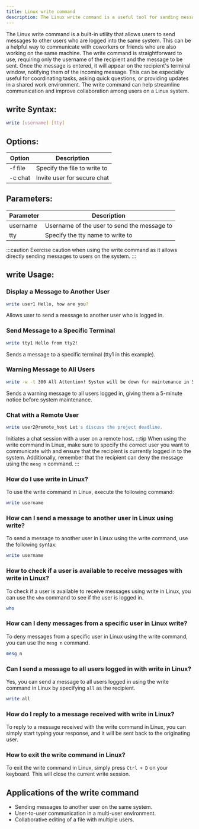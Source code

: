 ```yaml
---
title: Linux write command
description: The Linux write command is a useful tool for sending messages to other users logged into the same system.
---
```


The Linux write command is a built-in utility that allows users to send messages to other users who are logged into the same system. This can be a helpful way to communicate with coworkers or friends who are also working on the same machine. The write command is straightforward to use, requiring only the username of the recipient and the message to be sent. Once the message is entered, it will appear on the recipient's terminal window, notifying them of the incoming message. This can be especially useful for coordinating tasks, asking quick questions, or providing updates in a shared work environment. The write command can help streamline communication and improve collaboration among users on a Linux system.
## write Syntax:
```bash
write [username] [tty]
```
## Options:
| Option   | Description                           |
|----------|---------------------------------------|
| -f file  | Specify the file to write to           |
| -c chat  | Invite user for secure chat            |

## Parameters:
| Parameter | Description                           |
|-----------|---------------------------------------|
| username  | Username of the user to send the message to  |
| tty       | Specify the tty name to write to             |

:::caution
Exercise caution when using the write command as it allows directly sending messages to users on the system.
:::
## write Usage:
### Display a Message to Another User
```bash
write user1 Hello, how are you?
```
Allows user to send a message to another user who is logged in.

### Send Message to a Specific Terminal
```bash
write tty1 Hello from tty2!
```
Sends a message to a specific terminal (tty1 in this example).

### Warning Message to All Users
```bash
write -w -t 300 All Attention! System will be down for maintenance in 5 minutes.
```
Sends a warning message to all users logged in, giving them a 5-minute notice before system maintenance.

### Chat with a Remote User
```bash
write user2@remote_host Let's discuss the project deadline.
```
Initiates a chat session with a user on a remote host.
:::tip
When using the write command in Linux, make sure to specify the correct user you want to communicate with and ensure that the recipient is currently logged in to the system. Additionally, remember that the recipient can deny the message using the `mesg n` command.
:::

### How do I use write in Linux?
To use the write command in Linux, execute the following command:
```bash
write username
```

### How can I send a message to another user in Linux using write?
To send a message to another user in Linux using the write command, use the following syntax:
```bash
write username
```

### How to check if a user is available to receive messages with write in Linux?
To check if a user is available to receive messages using write in Linux, you can use the `who` command to see if the user is logged in.
```bash
who
```

### How can I deny messages from a specific user in Linux write?
To deny messages from a specific user in Linux using the write command, you can use the `mesg n` command.
```bash
mesg n
```

### Can I send a message to all users logged in with write in Linux?
Yes, you can send a message to all users logged in using the write command in Linux by specifying `all` as the recipient.
```bash
write all
```

### How do I reply to a message received with write in Linux?
To reply to a message received with the write command in Linux, you can simply start typing your response, and it will be sent back to the originating user.

### How to exit the write command in Linux?
To exit the write command in Linux, simply press `Ctrl + D` on your keyboard. This will close the current write session.

## Applications of the write command

- Sending messages to another user on the same system.
- User-to-user communication in a multi-user environment.
- Collaborative editing of a file with multiple users.